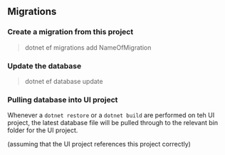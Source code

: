 ## Migrations

### Create a migration from this project 

> dotnet ef migrations add NameOfMigration

### Update the database

> dotnet ef database update

### Pulling database into UI project

Whenever a `dotnet restore` or a `dotnet build` are performed on teh UI project, the latest database file will be pulled through to the relevant bin folder for the UI project.

(assuming that the UI project references this project correctly)